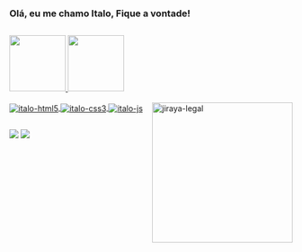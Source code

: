 ### Olá, eu me chamo Italo, Fique a vontade!
##
 <div>
  <a href="https://github.com/italoant">
  <img height="100em" src="https://github-readme-stats.vercel.app/api?username=italoant&show_icons=true&theme=radical&include_all_commits=true&count_private=true"/>
  <img height="100em" src="https://github-readme-stats.vercel.app/api/top-langs/?username=italoant&layout=compact&langs_count=7&theme=radical "/>
</div>
 <div style="display: inline_block"><br>
  <img align="center" alt="italo-html5" src="https://img.shields.io/badge/HTML5-E34F26?style=for-the-badge&logo=html5&logoColor=white">
  <img align="center" alt="italo-css3" src="https://img.shields.io/badge/CSS3-1572B6?style=for-the-badge&logo=css3&logoColor=white">
  <img align="center" alt="italo-js" src="https://img.shields.io/badge/JavaScript-F7DF1E?style=for-the-badge&logo=javascript&logoColor=black">
  <img align="right" width="250" alt="jiraya-legal" src="https://i0.wp.com/media1.tenor.com/images/8e76b15ccd43573a62b5fdd1c8a322da/tenor.gif?itemid=3461599">
 </div>
  
 ## 
  
<div>
  <a 
     href="https://www.linkedin.com/in/italo-antonio/" target="_blank"><img src="https://img.shields.io/badge/LinkedIn-0077B5?style=for-the-badge&logo=linkedin&logoColor=white"     ></a>  
  <a 
     href="mailto:italoant@hotmail.com" target="_blank"><img src="https://img.shields.io/badge/Microsoft_Outlook-0078D4?style=for-the-badge&logo=microsoft-outlook&logoColor=white"    ></a>  
</div>
